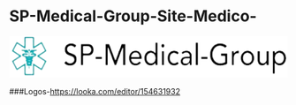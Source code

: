 # SP-Medical-Group-Site-Medico-

<img src="/views/assets/SP-Medical Group/assets/img/logo.png">

###Logos-https://looka.com/editor/154631932
